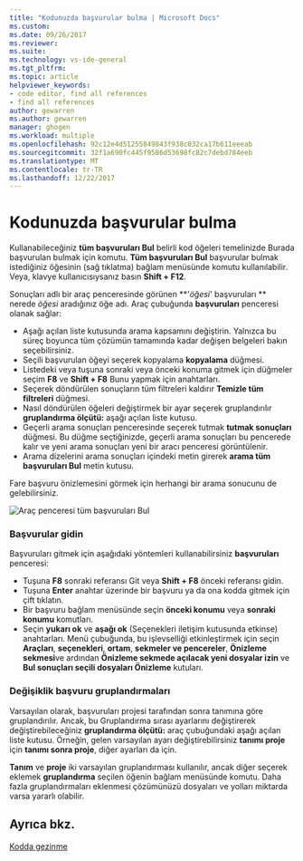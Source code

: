 ```yaml
---
title: "Kodunuzda başvurular bulma | Microsoft Docs"
ms.custom: 
ms.date: 09/26/2017
ms.reviewer: 
ms.suite: 
ms.technology: vs-ide-general
ms.tgt_pltfrm: 
ms.topic: article
helpviewer_keywords:
- code editor, find all references
- find all references
author: gewarren
ms.author: gewarren
manager: ghogen
ms.workload: multiple
ms.openlocfilehash: 92c12e4d51255849843f938c032ca17b611eeeab
ms.sourcegitcommit: 32f1a690fc445f9586d53698fc82c7debd784eeb
ms.translationtype: MT
ms.contentlocale: tr-TR
ms.lasthandoff: 12/22/2017
---
```

# <a name="finding-references-in-your-code"></a>Kodunuzda başvurular bulma  
Kullanabileceğiniz **tüm başvuruları Bul** belirli kod öğeleri temelinizde Burada başvurulan bulmak için komutu. **Tüm başvuruları Bul** başvurular bulmak istediğiniz öğesinin (sağ tıklatma) bağlam menüsünde komutu kullanılabilir. Veya, klavye kullanıcısıysanız basın **Shift + F12**.  

Sonuçları adlı bir araç penceresinde görünen  **'*öğesi*' başvuruları ** nerede *öğesi* aradığınız öğe adı. Araç çubuğunda **başvuruları** penceresi olanak sağlar:  
- Aşağı açılan liste kutusunda arama kapsamını değiştirin. Yalnızca bu süreç boyunca tüm çözümün tamamında kadar değişen belgeleri bakın seçebilirsiniz.  
- Seçili başvurulan öğeyi seçerek kopyalama **kopyalama** düğmesi.  
- Listedeki veya tuşuna sonraki veya önceki konuma gitmek için düğmeler seçim **F8** ve **Shift + F8** Bunu yapmak için anahtarları.  
- Seçerek döndürülen sonuçların tüm filtreleri kaldırır **Temizle tüm filtreleri** düğmesi.  
- Nasıl döndürülen öğeleri değiştirmek bir ayar seçerek gruplandırılır **gruplandırma ölçütü:** aşağı açılan liste kutusu.  
- Geçerli arama sonuçları penceresinde seçerek tutmak **tutmak sonuçları** düğmesi. Bu düğme seçtiğinizde, geçerli arama sonuçları bu pencerede kalır ve yeni arama sonuçları yeni bir aracı penceresi görüntülenir.  
- Arama dizelerini arama sonuçları içindeki metin girerek **arama tüm başvuruları Bul** metin kutusu.  

Fare başvuru önizlemesini görmek için herhangi bir arama sonucunu de gelebilirsiniz.  

![Araç penceresi tüm başvuruları Bul](../ide/media/vside_findallreferences.png)  

### <a name="navigate-to-references"></a>Başvurular gidin
Başvuruları gitmek için aşağıdaki yöntemleri kullanabilirsiniz **başvuruları** penceresi:  

- Tuşuna **F8** sonraki referansı Git veya **Shift + F8** önceki referansı gidin.  
- Tuşuna **Enter** anahtar üzerinde bir başvuru ya da ona kodda gitmek için çift tıklatın.  
- Bir başvuru bağlam menüsünde seçin **önceki konumu** veya **sonraki konumu** komutları.  
- Seçin **yukarı ok** ve **aşağı ok** (Seçenekleri iletişim kutusunda etkinse) anahtarları. Menü çubuğunda, bu işlevselliği etkinleştirmek için seçin **Araçları**, **seçenekleri**, **ortam**, **sekmeler ve pencereler**,  **Önizleme sekmesi**ve ardından **Önizleme sekmede açılacak yeni dosyalar izin** ve **Bul sonuçları seçili dosyaları Önizleme** kutuları.  

### <a name="change-reference-groupings"></a>Değişiklik başvuru gruplandırmaları  
Varsayılan olarak, başvuruları projesi tarafından sonra tanımına göre gruplandırılır. Ancak, bu Gruplandırma sırası ayarlarını değiştirerek değiştirebileceğiniz **gruplandırma ölçütü:** araç çubuğundaki aşağı açılan liste kutusu. Örneğin, gelen varsayılan ayarı değiştirebilirsiniz **tanımı proje** için **tanımı sonra proje**, diğer ayarları da için.  

**Tanım** ve **proje** iki varsayılan gruplandırması kullanılır, ancak diğer seçerek eklemek **gruplandırma** seçilen öğenin bağlam menüsünde komutu. Daha fazla gruplandırmaları eklenmesi çözümünüzü dosyaları ve yolları miktarda varsa yararlı olabilir.  

## <a name="see-also"></a>Ayrıca bkz.  
[Kodda gezinme](../ide/navigating-code.md)  